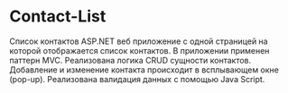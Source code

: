 # Contact-List
Cписок контактов
ASP.NET веб приложение c одной страницей на которой отображается список контактов. 
В приложении применен паттерн MVC.
Реализована логика CRUD сущности контактов.
Добавление и изменение контакта происходит в всплывающем окне (pop-up).
Реализована валидация данных с помощью Java Script.
